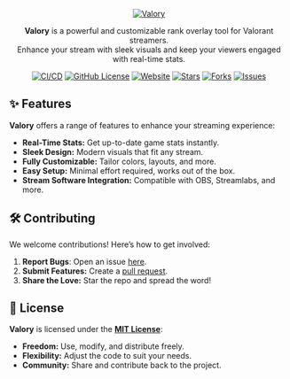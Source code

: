 <div align="center">

[![Valory](https://github.com/haxgun/Valory/raw/v2/.media/header.png)](https://overlay.haxgun.ru/)

**Valory** is a powerful and customizable rank overlay tool for Valorant streamers.
<br>Enhance your stream with sleek visuals and keep your viewers engaged with real-time stats.

[![CI/CD](https://github.com/haxgun/valory/actions/workflows/master.yml/badge.svg?labelColor=green&logo=x&logoColor=white&style=flat-square)](https://github.com/haxgun/valory/actions/workflows/master.yml)
[![GitHub License](https://img.shields.io/github/license/haxgun/valory?color=green)](https://github.com/haxgun/valory/blob/main/LICENSE)
[![Website](https://img.shields.io/website?url=https://valory.su)](https://overlay.haxgun.ru/)
[![Stars](https://img.shields.io/github/stars/haxgun/Valory?style=flat&color=green)](https://github.com/haxgun/valory/stargazers)
[![Forks](https://img.shields.io/github/forks/haxgun/Valory?style=flat&color=green)](https://github.com/haxgun/Valory/forks)
[![Issues](https://img.shields.io/github/issues/haxgun/Valory?style=flat)](https://github.com/haxgun/Valory/issues)

</div>

## ✨ Features

**Valory** offers a range of features to enhance your streaming experience:

* **Real-Time Stats:** Get up-to-date game stats instantly.
* **Sleek Design:** Modern visuals that fit any stream.
* **Fully Customizable:** Tailor colors, layouts, and more.
* **Easy Setup:** Minimal effort required, works out of the box.
* **Stream Software Integration:** Compatible with OBS, Streamlabs, and more.

## 🛠 Contributing

We welcome contributions! Here’s how to get involved:

1. **Report Bugs**: Open an issue [here](https://github.com/haxgun/valory/issues).
2. **Submit Features:** Create a [pull request](https://github.com/haxgun/valory/pulls).
3. **Share the Love:** Star the repo and spread the word!

## 📜 License

**Valory** is licensed under the **[MIT License](https://github.com/haxgun/valory/blob/main/LICENSE)**:

* **Freedom:** Use, modify, and distribute freely.
* **Flexibility:** Adjust the code to suit your needs.
* **Community:** Share and contribute back to the project.
